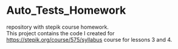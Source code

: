 # Auto_Tests_Homework
 repository with stepik course homework.  
 This project contains the code I created for https://stepik.org/course/575/syllabus course for lessons 3 and 4.  
 
